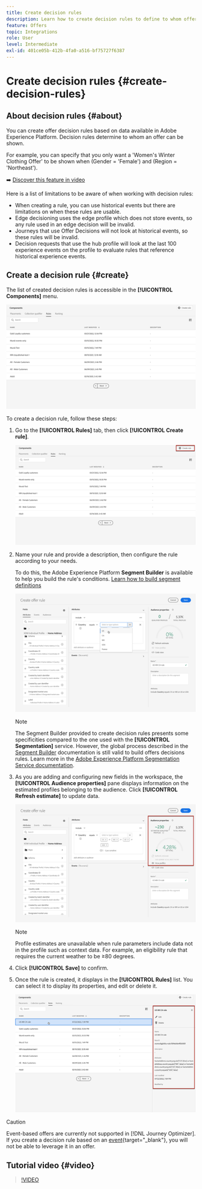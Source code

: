 ```yaml
---
title: Create decision rules
description: Learn how to create decision rules to define to whom offers can be displayed
feature: Offers
topic: Integrations
role: User
level: Intermediate
exl-id: 401ce05b-412b-4fa0-a516-bf75727f6387
---
```

# Create decision rules {#create-decision-rules}

## About decision rules {#about}

You can create offer decision rules based on data available in Adobe Experience Platform. Decision rules determine to whom an offer can be shown.

For example, you can specify that you only want a 'Women's Winter Clothing Offer' to be shown when (Gender = 'Female') and (Region = 'Northeast').

➡️ [Discover this feature in video](#video)

Here is a list of limitations to be aware of when working with decision rules:

* When creating a rule, you can use historical events but there are limitations on when these rules are usable.
* Edge decisioning uses the edge profile which does not store events, so any rule used in an edge decision will be invalid.
* Journeys that use Offer Decisions will not look at historical events, so these rules will be invalid.
* Decision requests that use the hub profile will look at the last 100 experience events on the profile to evaluate rules that reference historical experience events.

## Create a decision rule {#create}

The list of created decision rules is accessible in the **[!UICONTROL Components]** menu.

![](../assets/decision_rules_list.png)

To create a decision rule, follow these steps:

1. Go to the **[!UICONTROL Rules]** tab, then click **[!UICONTROL Create rule]**.

    ![](../assets/offers_decision_rule_creation.png)

1. Name your rule and provide a description, then configure the rule according to your needs.
    
    To do this, the Adobe Experience Platform **Segment Builder** is available to help you build the rule's conditions. [Learn how to build segment definitions](../../audience/creating-a-segment-definition.md)
    
    <!--In this example, the rule will target customers that have the "Gold" loyalty level.-->

    ![](../assets/offers_decision_rule_creation_segment.png)

    >[!NOTE]
    >
    >The Segment Builder provided to create decision rules presents some specificities compared to the one used with the **[!UICONTROL Segmentation]** service. However, the global process described in the [Segment Builder](../../audience/creating-a-segment-definition.md) documentation is still valid to build offers decisions rules. Learn more in the [Adobe Experience Platform Segmentation Service documentation](https://experienceleague.adobe.com/docs/experience-platform/segmentation/ui/segment-builder.html).

1. As you are adding and configuring new fields in the workspace, the **[!UICONTROL Audience properties]** pane displays information on the estimated profiles belonging to the audience. Click **[!UICONTROL Refresh estimate]** to update data.

    ![](../assets/offers_decision_rule_creation_estimate.png)

    >[!NOTE]
    >
    >Profile estimates are unavailable when rule parameters include data not in the profile such as context data. For example, an eligibility rule that requires the current weather to be ≥80 degrees.
    
1. Click **[!UICONTROL Save]** to confirm.

1. Once the rule is created, it displays in the **[!UICONTROL Rules]** list. You can select it to display its properties, and edit or delete it.

    ![](../assets/rule_created.png)

>[!CAUTION]
>
>Event-based offers are currently not supported in [!DNL Journey Optimizer]. If you create a decision rule based on an [event](https://experienceleague.adobe.com/docs/experience-platform/segmentation/ui/segment-builder.html#events){target="_blank"}, you will not be able to leverage it in an offer.

## Tutorial video {#video}

>[!VIDEO](https://video.tv.adobe.com/v/329373?quality=12)
